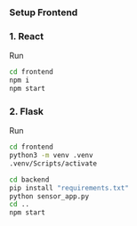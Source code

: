 
### Setup Frontend

### 1. React

Run

```bash
cd frontend
npm i
npm start
```

### 2. Flask

Run

```bash
cd frontend
python3 -m venv .venv
.venv/Scripts/activate

cd backend
pip install "requirements.txt"
python sensor_app.py
cd ..
npm start
```
